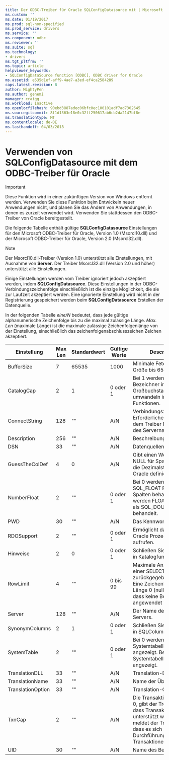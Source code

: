 ```yaml
---
title: Der ODBC-Treiber für Oracle SQLConfigDatasource mit | Microsoft Docs
ms.custom: ''
ms.date: 01/19/2017
ms.prod: sql-non-specified
ms.prod_service: drivers
ms.service: ''
ms.component: odbc
ms.reviewer: ''
ms.suite: sql
ms.technology:
- drivers
ms.tgt_pltfrm: ''
ms.topic: article
helpviewer_keywords:
- SQLConfigDataSource function [ODBC], ODBC driver for Oracle
ms.assetid: e535d1ef-aff9-4ae7-a3ed-ef4ca2584289
caps.latest.revision: 8
author: MightyPen
ms.author: genemi
manager: craigg
ms.workload: Inactive
ms.openlocfilehash: 90ebd3887adec06bfc0ec100101adf7ad7302645
ms.sourcegitcommit: 8f1d1363e18e0c32ff250617ab6cb2da2147bf8e
ms.translationtype: MT
ms.contentlocale: de-DE
ms.lasthandoff: 04/03/2018
---
```

# <a name="using-sqlconfigdatasource-with-the-odbc-driver-for-oracle"></a>Verwenden von SQLConfigDatasource mit dem ODBC-Treiber für Oracle
> [!IMPORTANT]  
>  Diese Funktion wird in einer zukünftigen Version von Windows entfernt werden. Verwenden Sie diese Funktion beim Entwickeln neuer Anwendungen nicht, und planen Sie das Ändern von Anwendungen, in denen es zurzeit verwendet wird. Verwenden Sie stattdessen den ODBC-Treiber von Oracle bereitgestellt.  
  
 Die folgende Tabelle enthält gültige **SQLConfigDatasource** Einstellungen für den Microsoft ODBC-Treiber für Oracle, Version 1.0 (Msorcl10.dll) und der Microsoft ODBC-Treiber für Oracle, Version 2.0 (Msorcl32.dll).  
  
> [!NOTE]  
>  Der Msorcl10.dll-Treiber (Version 1.0) unterstützt alle Einstellungen, mit Ausnahme von **Server**. Der Treiber Msorcl32.dll (Version 2.0 und höher) unterstützt alle Einstellungen.  
  
 Einige Einstellungen werden vom Treiber ignoriert jedoch akzeptiert werden, indem **SQLConfigDatasource**. Diese Einstellungen in der ODBC-Verbindungszeichenfolge einschließlich ist die einzige Möglichkeit, die sie zur Laufzeit akzeptiert werden. Eine ignorierte Einstellung wird nicht in der Registrierung gespeichert werden beim **SQLConfigDatasource** Erstellen der Datenquelle.  
  
 In der folgenden Tabelle *eine/N* bedeutet, dass jede gültige alphanumerische Zeichenfolge bis zu die maximal zulässige Länge. *Max. Len* (maximale Länge) ist die maximale zulässige Zeichenfolgenlänge von der Einstellung, einschließlich das zeichenfolgenabschlusszeichen Zeichen akzeptiert.  
  
|Einstellung|Max Len|Standardwert|Gültige Werte|Description|  
|-------------|-------------|-------------------|------------------|-----------------|  
|BufferSize|7|65535|1000|Minimale Fetchpuffer Größe bis 65535 bytes|  
|CatalogCap|2|1|0 oder 1|Bei 1 werden nonquoted Bezeichner in Großbuchstaben umwandeln im Katalog Funktionen.|  
|ConnectString|128|""|A/N|Verbindungszeichenfolge. Erforderliche Methode mit dem Treiber Msorcl10.dll des Servernamens.|  
|Description|256|""|A/N|Beschreibung|  
|DSN|33|""|A/N|Datenquellenname.|  
|GuessTheColDef|4|0|A/N|Gibt einen Wert ungleich NULL für Spalten ohne die Dezimalstellenanzahl Oracle definiert.|  
|NumberFloat|2|""|0 oder 1|Bei 0 werden als SQL_FLOAT FLOAT-Spalten behandelt. Bei 1 werden FLOAT-Spalten als SQL_DOUBLE behandelt.|  
|PWD|30|""|A/N|Das Kennwort.|  
|RDOSupport|2|""|0 oder 1|Ermöglicht das RDO Oracle Prozeduren aufrufen.|  
|Hinweise|2|0|0 oder 1|Schließen Sie "Hinweise" in Katalogfunktionen.|  
|RowLimit|4|""|0 bis 99|Maximale Anzahl der von einer SELECT-Anweisung zurückgegebenen Zeilen. Eine Zeichenfolge der Länge 0 (null) gibt an, dass keine Beschränkung angewendet wird.|  
|Server|128|""|A/N|Der Name der Oracle-Servers.|  
|SynonymColumns|2|1|0 oder 1|Schließen Sie Synonyme in SQLColumns.|  
|SystemTable|2|""|0 oder 1|Bei 0 werden die Systemtabellen nicht angezeigt. Bei 1 werden Systemtabellen angezeigt.|  
|TranslationDLL|33|""|A/N|Translation-DLL-Namen.|  
|TranslationName|33|""|A/N|Name der Übersetzung.|  
|TranslationOption|33|""|A/N|Translation-Option.|  
|TxnCap|2|""|A/N|Die Transaktion kann. Bei 0, gibt der Treiber an, dass Transaktionen nicht unterstützt wird. Bei 1, meldet der Treiber an, dass es sich bei der Durchführung von Transaktionen kann.|  
|UID|30|""|A/N|Name des Benutzers.|
